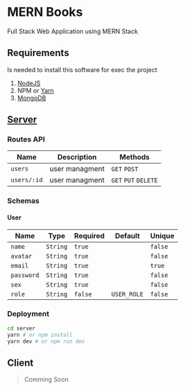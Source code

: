 # MERN Books

Full Stack Web Application using MERN Stack

## Requirements
Is needed to install this software for exec the project

1. [NodeJS](https://nodejs.org/en/)
2. NPM or [Yarn](https://yarnpkg.com/)
3. [MongoDB](https://www.mongodb.com/)

## [Server](/server)

### Routes API

| Name        | Description    | Methods              |
|-------------|----------------|----------------------|
| `users`     | user managment | `GET` `POST`         |
| `users/:id` | user managment | `GET` `PUT` `DELETE` |

### Schemas

#### User
| Name       | Type     | Required | Default     | Unique  |
|------------|----------|----------|-------------|---------|
| `name`     | `String` | `true`   |             | `false` |
| `avatar`   | `String` | `true`   |             | `false` |
| `email`    | `String` | `true`   |             | `true`  |
| `password` | `String` | `true`   |             | `false` |
| `sex`      | `String` | `true`   |             | `false` |
| `role`     | `String` | `false`  | `USER_ROLE` | `false` |


### Deployment

```bash
cd server
yarn # or npm install
yarn dev # or npm run dev
```

## Client

> Comming Soon